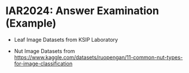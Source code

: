 # IAR2024: Answer Examination (Example)

* Leaf Image Datasets from KSIP Laboratory

* Nut Image Datasets from https://www.kaggle.com/datasets/ruopengan/11-common-nut-types-for-image-classification
